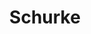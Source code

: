 ---
layout: home
title: Schurke
categories:
  - classes
next_class:
  - Dieb
  - Assassine
  - Joker
  - Degenheld
  - Inquisitiv
  - Betrüger
  - Phantom
  - Seelenmesser
---